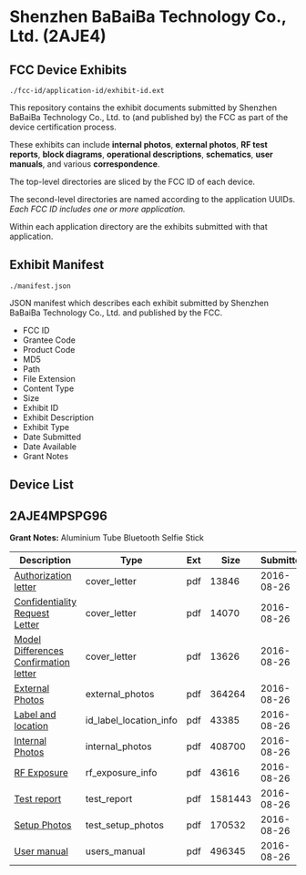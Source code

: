 # Shenzhen BaBaiBa Technology Co., Ltd. (2AJE4)
## FCC Device Exhibits

```
./fcc-id/application-id/exhibit-id.ext
```

This repository contains the exhibit documents submitted by Shenzhen BaBaiBa Technology Co., Ltd. to (and published by) the FCC as part of the device certification process.

These exhibits can include **internal photos**, **external photos**, **RF test reports**, **block diagrams**, **operational descriptions**, **schematics**, **user manuals**, and various **correspondence**.

The top-level directories are sliced by the FCC ID of each device.

The second-level directories are named according to the application UUIDs. *Each FCC ID includes one or more application.*

Within each application directory are the exhibits submitted with that application. 

## Exhibit Manifest

```
./manifest.json
```

JSON manifest which describes each exhibit submitted by Shenzhen BaBaiBa Technology Co., Ltd. and published by the FCC.

- FCC ID
- Grantee Code
- Product Code
- MD5
- Path
- File Extension
- Content Type
- Size
- Exhibit ID
- Exhibit Description
- Exhibit Type
- Date Submitted
- Date Available
- Grant Notes

## Device List
## 2AJE4MPSPG96
**Grant Notes:** Aluminium Tube Bluetooth Selfie Stick

| Description | Type | Ext | Size | Submitted | Available |
| ----------- | ---- | --- | ---- | --------- | --------- |
| [Authorization letter](2AJE4MPSPG96/723dee560d02eb7f6d2dd6195549fcac/3113554.pdf) | cover_letter | pdf | 13846 | 2016-08-26 | 2016-08-26 |
| [Confidentiality Request Letter](2AJE4MPSPG96/723dee560d02eb7f6d2dd6195549fcac/3113555.pdf) | cover_letter | pdf | 14070 | 2016-08-26 | 2016-08-26 |
| [Model Differences Confirmation letter](2AJE4MPSPG96/723dee560d02eb7f6d2dd6195549fcac/3113566.pdf) | cover_letter | pdf | 13626 | 2016-08-26 | 2016-08-26 |
| [External Photos](2AJE4MPSPG96/723dee560d02eb7f6d2dd6195549fcac/3113562.pdf) | external_photos | pdf | 364264 | 2016-08-26 | 2016-08-26 |
| [Label and location](2AJE4MPSPG96/723dee560d02eb7f6d2dd6195549fcac/3113559.pdf) | id_label_location_info | pdf | 43385 | 2016-08-26 | 2016-08-26 |
| [Internal Photos](2AJE4MPSPG96/723dee560d02eb7f6d2dd6195549fcac/3113563.pdf) | internal_photos | pdf | 408700 | 2016-08-26 | 2016-08-26 |
| [RF Exposure](2AJE4MPSPG96/723dee560d02eb7f6d2dd6195549fcac/3113565.pdf) | rf_exposure_info | pdf | 43616 | 2016-08-26 | 2016-08-26 |
| [Test report](2AJE4MPSPG96/723dee560d02eb7f6d2dd6195549fcac/3113564.pdf) | test_report | pdf | 1581443 | 2016-08-26 | 2016-08-26 |
| [Setup Photos](2AJE4MPSPG96/723dee560d02eb7f6d2dd6195549fcac/3113561.pdf) | test_setup_photos | pdf | 170532 | 2016-08-26 | 2016-08-26 |
| [User manual](2AJE4MPSPG96/723dee560d02eb7f6d2dd6195549fcac/3113558.pdf) | users_manual | pdf | 496345 | 2016-08-26 | 2016-08-26 |
